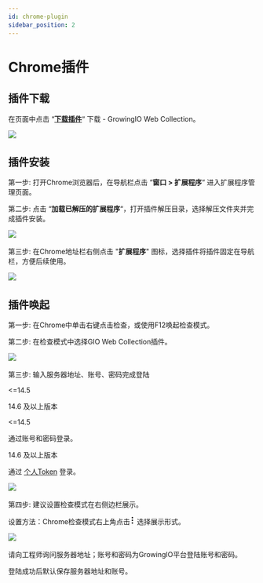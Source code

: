 ```yaml
---
id: chrome-plugin
sidebar_position: 2
---
```


# Chrome插件

## 插件下载[](#cha-jian-xia-zai)

在页面中点击 “[**下载插件**](https://assets.giocdn.com/cdp/extensions/gio-web-collection.zip)“ 下载 - GrowingIO Web Collection。

![](https://gblobscdn.gitbook.com/assets%2F-M2qbZInaXgdm8kkNosp%2F-MdvvJRPPi5lkOjI824w%2F-MdvymbwkBS-QxsUYxnU%2Fimage.png?alt=media&token=5a283747-d69b-44f6-b825-a47bfbba1951)

## 插件安装[](#cha-jian-an-zhuang)

第一步: 打开Chrome浏览器后，在导航栏点击 “**窗口 > 扩展程序**“ 进入扩展程序管理页面。

第二步: 点击 “**加载已解压的扩展程序**“，打开插件解压目录，选择解压文件夹并完成插件安装。

![](https://gblobscdn.gitbook.com/assets%2F-M2qbZInaXgdm8kkNosp%2F-MPlfy8bFQnXE0XgBcOF%2F-MPm6gChFriHBjco382p%2Fimage.png?alt=media&token=dc78c318-db51-4d37-a0f2-69e80816e129)

第三步: 在Chrome地址栏右侧点击 "**扩展程序**" 图标，选择插件将插件固定在导航栏，方便后续使用。

![](https://gblobscdn.gitbook.com/assets%2F-M2qbZInaXgdm8kkNosp%2F-MPlfy8bFQnXE0XgBcOF%2F-MPm6mLGwYmzw-Zs_Uur%2Fimage.png?alt=media&token=ed714ade-a166-4c62-88d5-69e4e9cf077f)

## 插件唤起[](#cha-jian-huan-qi)

第一步: 在Chrome中单击右键点击检查，或使用F12唤起检查模式。

第二步: 在检查模式中选择GIO Web Collection插件。

![](https://gblobscdn.gitbook.com/assets%2F-M2qbZInaXgdm8kkNosp%2F-MPlfy8bFQnXE0XgBcOF%2F-MPm6uae3xW0yGaO790z%2Fimage.png?alt=media&token=11343a39-76d9-4bbf-968c-8acb4fc250d7)

第三步: 输入服务器地址、账号、密码完成登陆

<=14.5

14.6 及以上版本

<=14.5

通过账号和密码登录。

14.6 及以上版本

通过 [个人Token](/docs/product-manual/personal#token管理) 登录。

![](https://gblobscdn.gitbook.com/assets%2F-M2qbZInaXgdm8kkNosp%2F-MPlfy8bFQnXE0XgBcOF%2F-MPm6ySuO1_8ifEhgwrf%2Fimage.png?alt=media&token=0293b1e9-b539-4a9d-94d3-fa80190a2d70)

第四步: 建议设置检查模式在右侧边栏展示。

设置方法：Chrome检查模式右上角点击![](/img/-Lo08UtW7H58ehFKeZ4g-LsycTyZaItbL8_Wigcx-LsyfkaafJ-8X2utJ9BbE782B9E782B9E782B9.png) 选择展示形式。

![](https://gblobscdn.gitbook.com/assets%2F-M2qbZInaXgdm8kkNosp%2F-MPlfy8bFQnXE0XgBcOF%2F-MPm72ip_gys2n7s-F4O%2Fimage.png?alt=media&token=58401ea5-b99c-4c38-90d3-a909c227716c)

请向工程师询问服务器地址；账号和密码为GrowingIO平台登陆账号和密码。

登陆成功后默认保存服务器地址和账号。
